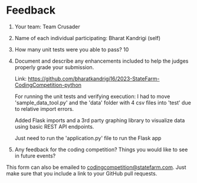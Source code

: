 # Feedback

1. Your team: 
    Team Crusader
2. Name of each individual participating:
    Bharat Kandrigi (self)
3. How many unit tests were you able to pass? 
    10
4. Document and describe any enhancements included to help the judges properly grade your submission.

    Link: https://github.com/bharatkandrigi16/2023-StateFarm-CodingCompetition-python

    For running the unit tests and verifying execution: I had to move 'sample_data_tool.py' and the 'data' folder with 4 csv files into 'test' due to relative import errors.

    Added Flask imports and a 3rd party graphing library to visualize data using basic REST API endpoints.

    Just need to run the 'application.py' file to run the Flask app

5. Any feedback for the coding competition? Things you would like to see in future events?

This form can also be emailed to [codingcompetition@statefarm.com](mailto:codingcompetition@statefarm.com). Just make sure that you include a link to your GitHub pull requests.
